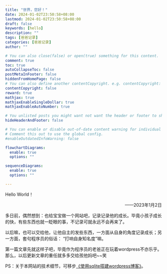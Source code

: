 ```yaml
---
title: "世界，您好！"
date: 2024-01-02T23:50:58+08:00
lastmod: 2024-01-02T23:50:58+08:00
draft: false
keywords: [hello]
description: ""
tags: [爸爸记录]
categories: [爸爸记录]
author: ""

# You can also close(false) or open(true) something for this content.
comment: true
toc: true
autoCollapseToc: false
postMetaInFooter: false
hiddenFromHomePage: false
# You can also define another contentCopyright. e.g. contentCopyright: "This is another copyright."
contentCopyright: false
reward: true
mathjax: true
mathjaxEnableSingleDollar: true
mathjaxEnableAutoNumber: true

# You unlisted posts you might want not want the header or footer to show
hideHeaderAndFooter: false

# You can enable or disable out-of-date content warning for individual post.
# Comment this out to use the global config.
#enableOutdatedInfoWarning: false

flowchartDiagrams:
  enable: true
  options: ""

sequenceDiagrams: 
  enable: true
  options: ""

---
```


Hello World！

<div style="text-align: right;">——2023年1月2日</div>

多日前，偶然想到：也给宝宝做一个网站吧，记录记录他的成长。毕竟小孩子成长的快，有些东西也就一眨眼的事，不记录可就永远不会再来了。

以后嘛，也可以交给他，让他自主的发些东西，一方面从自身的角度记录成长；另一方面，套句程序员的俗话： “打响自身知名度”嘛。

第一篇文章先就这样子吧，毕竟作为程序员的老爸正在玩着wordpress不亦乐乎。那么，以后更新文章的重任就多多交给孩他妈吧~~笑

PS：关于本网站的技术细节，可移步[《使用sqlite搭建wordpress博客》](https://www.zhangshengdong.com/post/wordpress/)。

